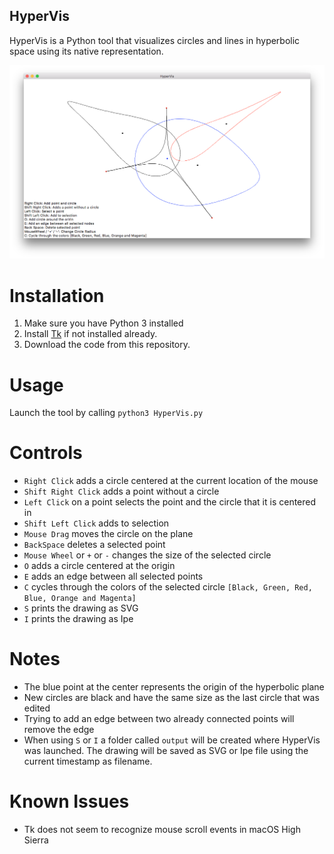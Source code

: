 ## HyperVis

HyperVis is a Python tool that visualizes circles and lines in hyperbolic space using its
native representation.

![Screenshot](screenshot.png)

# Installation
1. Make sure you have Python 3 installed
1. Install [Tk](http://www.tkdocs.com/tutorial/install.html) if not installed already.
1. Download the code from this repository.

# Usage
Launch the tool by calling `python3 HyperVis.py`

# Controls
* `Right Click` adds a circle centered at the current location of the mouse
* `Shift Right Click` adds a point without a circle
* `Left Click` on a point selects the point and the circle that it is centered in
* `Shift Left Click` adds to selection
* `Mouse Drag` moves the circle on the plane
* `BackSpace` deletes a selected point
* `Mouse Wheel` or `+` or `-` changes the size of the selected circle
* `O` adds a circle centered at the origin
* `E` adds an edge between all selected points
* `C` cycles through the colors of the selected circle `[Black, Green, Red, Blue, Orange and Magenta]`
* `S` prints the drawing as SVG 
* `I` prints the drawing as Ipe 

# Notes
* The blue point at the center represents the origin of the hyperbolic plane
* New circles are black and have the same size as the last circle that was edited
* Trying to add an edge between two already connected points will remove the edge
* When using `S` or `I` a folder called `output` will be created where HyperVis was launched. The drawing will be saved as SVG or Ipe file using the current timestamp as filename.

# Known Issues
* Tk does not seem to recognize mouse scroll events in macOS High Sierra
